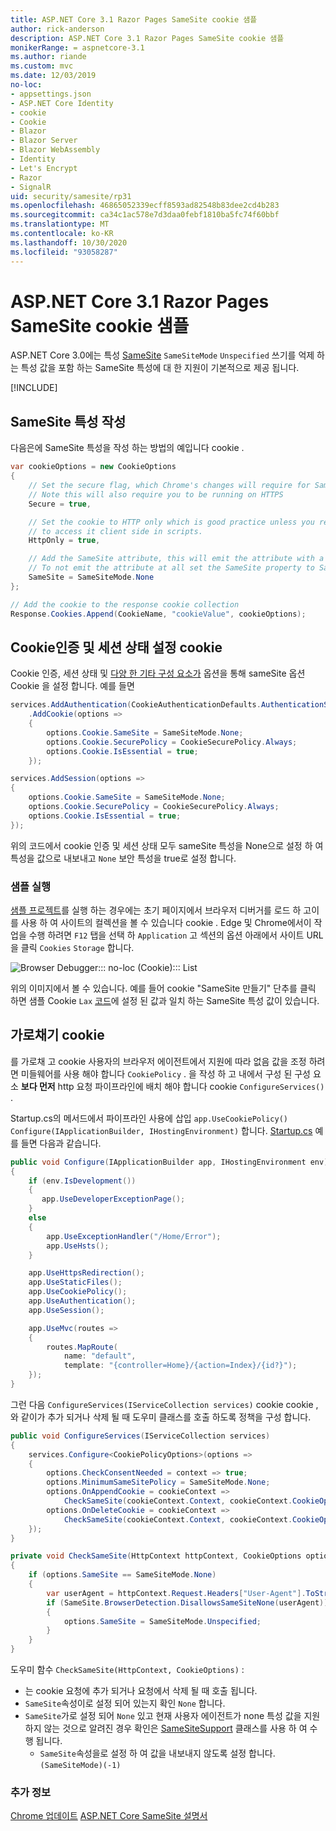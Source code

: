 ```yaml
---
title: ASP.NET Core 3.1 Razor Pages SameSite cookie 샘플
author: rick-anderson
description: ASP.NET Core 3.1 Razor Pages SameSite cookie 샘플
monikerRange: = aspnetcore-3.1
ms.author: riande
ms.custom: mvc
ms.date: 12/03/2019
no-loc:
- appsettings.json
- ASP.NET Core Identity
- cookie
- Cookie
- Blazor
- Blazor Server
- Blazor WebAssembly
- Identity
- Let's Encrypt
- Razor
- SignalR
uid: security/samesite/rp31
ms.openlocfilehash: 46865052339ecff8593ad82548b83dee2cd4b283
ms.sourcegitcommit: ca34c1ac578e7d3daa0febf1810ba5fc74f60bbf
ms.translationtype: MT
ms.contentlocale: ko-KR
ms.lasthandoff: 10/30/2020
ms.locfileid: "93058287"
---
```

# <a name="aspnet-core-31-no-locrazor-pages-samesite-no-loccookie-sample"></a>ASP.NET Core 3.1 Razor Pages SameSite cookie 샘플

ASP.NET Core 3.0에는 특성 [SameSite](https://www.owasp.org/index.php/SameSite) `SameSiteMode` `Unspecified` 쓰기를 억제 하는 특성 값을 포함 하는 SameSite 특성에 대 한 지원이 기본적으로 제공 됩니다.

[!INCLUDE[](~/includes/SameSiteIdentity.md)]

## <a name="writing-the-samesite-attribute"></a><a name="sampleCode"></a>SameSite 특성 작성

다음은에 SameSite 특성을 작성 하는 방법의 예입니다 cookie .

```c#
var cookieOptions = new CookieOptions
{
    // Set the secure flag, which Chrome's changes will require for SameSite none.
    // Note this will also require you to be running on HTTPS
    Secure = true,

    // Set the cookie to HTTP only which is good practice unless you really do need
    // to access it client side in scripts.
    HttpOnly = true,

    // Add the SameSite attribute, this will emit the attribute with a value of none.
    // To not emit the attribute at all set the SameSite property to SameSiteMode.Unspecified.
    SameSite = SameSiteMode.None
};

// Add the cookie to the response cookie collection
Response.Cookies.Append(CookieName, "cookieValue", cookieOptions);
```

## <a name="setting-no-loccookie-authentication-and-session-state-no-loccookies"></a>Cookie인증 및 세션 상태 설정 cookie

Cookie 인증, 세션 상태 및 [다양 한 기타 구성 요소가](../samesite.md?view=aspnetcore-3.0) 옵션을 통해 sameSite 옵션 Cookie 을 설정 합니다. 예를 들면

```c#
services.AddAuthentication(CookieAuthenticationDefaults.AuthenticationScheme)
    .AddCookie(options =>
    {
        options.Cookie.SameSite = SameSiteMode.None;
        options.Cookie.SecurePolicy = CookieSecurePolicy.Always;
        options.Cookie.IsEssential = true;
    });

services.AddSession(options =>
{
    options.Cookie.SameSite = SameSiteMode.None;
    options.Cookie.SecurePolicy = CookieSecurePolicy.Always;
    options.Cookie.IsEssential = true;
});
```

위의 코드에서 cookie 인증 및 세션 상태 모두 sameSite 특성을 None으로 설정 하 여 특성을 값으로 내보내고 `None` 보안 특성을 true로 설정 합니다.

### <a name="run-the-sample"></a>샘플 실행

[샘플 프로젝트](https://github.com/blowdart/AspNetSameSiteSamples/tree/master/AspNetCore31RazorPages)를 실행 하는 경우에는 초기 페이지에서 브라우저 디버거를 로드 하 고이를 사용 하 여 사이트의 컬렉션을 볼 수 있습니다 cookie . Edge 및 Chrome에서이 작업을 수행 하려면 `F12` 탭을 선택 하 `Application` 고 섹션의 옵션 아래에서 사이트 URL을 클릭 `Cookies` `Storage` 합니다.

![Browser Debugger::: no-loc (Cookie)::: List](BrowserDebugger.png)

위의 이미지에서 볼 수 있습니다. 예를 들어 cookie "SameSite 만들기" 단추를 클릭 하면 샘플 Cookie `Lax` [코드](#sampleCode)에 설정 된 값과 일치 하는 SameSite 특성 값이 있습니다.

## <a name="intercepting-no-loccookies"></a><a name="interception"></a>가로채기 cookie

를 가로채 고 cookie 사용자의 브라우저 에이전트에서 지원에 따라 없음 값을 조정 하려면 미들웨어를 사용 해야 합니다 `CookiePolicy` . 을 작성 하 고 내에서 구성 된 구성 요소 **보다 먼저** http 요청 파이프라인에 배치 해야 합니다 cookie `ConfigureServices()` .

Startup.cs의 메서드에서 파이프라인 사용에 삽입 `app.UseCookiePolicy()` `Configure(IApplicationBuilder, IHostingEnvironment)` 합니다. [Startup.cs](https://github.com/blowdart/AspNetSameSiteSamples/blob/master/AspNetCore21MVC/Startup.cs) 예를 들면 다음과 같습니다.

```c#
public void Configure(IApplicationBuilder app, IHostingEnvironment env)
{
    if (env.IsDevelopment())
    {
       app.UseDeveloperExceptionPage();
    }
    else
    {
        app.UseExceptionHandler("/Home/Error");
        app.UseHsts();
    }

    app.UseHttpsRedirection();
    app.UseStaticFiles();
    app.UseCookiePolicy();
    app.UseAuthentication();
    app.UseSession();

    app.UseMvc(routes =>
    {
        routes.MapRoute(
            name: "default",
            template: "{controller=Home}/{action=Index}/{id?}");
    });
}
```

그런 다음 `ConfigureServices(IServiceCollection services)` cookie cookie ,와 같이가 추가 되거나 삭제 될 때 도우미 클래스를 호출 하도록 정책을 구성 합니다.

```c#
public void ConfigureServices(IServiceCollection services)
{
    services.Configure<CookiePolicyOptions>(options =>
    {
        options.CheckConsentNeeded = context => true;
        options.MinimumSameSitePolicy = SameSiteMode.None;
        options.OnAppendCookie = cookieContext =>
            CheckSameSite(cookieContext.Context, cookieContext.CookieOptions);
        options.OnDeleteCookie = cookieContext =>
            CheckSameSite(cookieContext.Context, cookieContext.CookieOptions);
    });
}

private void CheckSameSite(HttpContext httpContext, CookieOptions options)
{
    if (options.SameSite == SameSiteMode.None)
    {
        var userAgent = httpContext.Request.Headers["User-Agent"].ToString();
        if (SameSite.BrowserDetection.DisallowsSameSiteNone(userAgent))
        {
            options.SameSite = SameSiteMode.Unspecified;
        }
    }
}
```

도우미 함수 `CheckSameSite(HttpContext, CookieOptions)` :

* 는 cookie 요청에 추가 되거나 요청에서 삭제 될 때 호출 됩니다.
* `SameSite`속성이로 설정 되어 있는지 확인 `None` 합니다.
* `SameSite`가로 설정 되어 `None` 있고 현재 사용자 에이전트가 none 특성 값을 지원 하지 않는 것으로 알려진 경우 확인은 [SameSiteSupport](https://github.com/dotnet/AspNetCore.Docs/tree/master/aspnetcore/security/samesite/sample/snippets/SameSiteSupport.cs) 클래스를 사용 하 여 수행 됩니다.
  * `SameSite`속성을로 설정 하 여 값을 내보내지 않도록 설정 합니다.`(SameSiteMode)(-1)`

### <a name="more-information"></a>추가 정보
 
[Chrome 업데이트](https://www.chromium.org/updates/same-site) 
 [ASP.NET Core SameSite 설명서](xref:security/samesite)